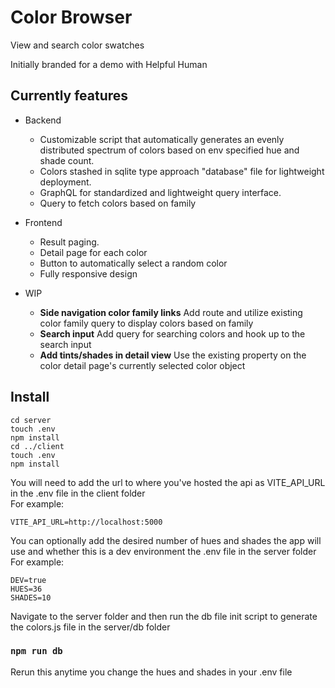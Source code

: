 # Color Browser

View and search color swatches

Initially branded for a demo with Helpful Human

## Currently features
- Backend
  - Customizable script that automatically generates an evenly distributed spectrum of colors based on env specified hue and shade count.
  - Colors stashed in sqlite type approach "database" file for lightweight deployment.
  - GraphQL for standardized and lightweight query interface.
  - Query to fetch colors based on family

- Frontend
  - Result paging.
  - Detail page for each color
  - Button to automatically select a random color
  - Fully responsive design

- WIP
  - **Side navigation color family links** Add route and utilize existing color family query to display colors based on family
  - **Search input** Add query for searching colors and hook up to the search input
  - **Add tints/shades in detail view** Use the existing property on the color detail page's currently selected color object


## Install
```
cd server
touch .env
npm install
cd ../client
touch .env
npm install
```

You will need to add the url to where you've hosted the api as VITE_API_URL in the .env file in the client folder \
For example:
```
VITE_API_URL=http://localhost:5000
```

You can optionally add the desired number of hues and shades the app will use and whether this is a dev environment the .env file in the server folder \
For example:
```
DEV=true
HUES=36
SHADES=10
```

Navigate to the server folder and then run the db file init script to generate the colors.js file in the server/db folder

### `npm run db`

Rerun this anytime you change the hues and shades in your .env file
